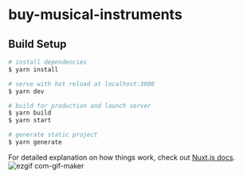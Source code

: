 # buy-musical-instruments

## Build Setup

```bash
# install dependencies
$ yarn install

# serve with hot reload at localhost:3000
$ yarn dev

# build for production and launch server
$ yarn build
$ yarn start

# generate static project
$ yarn generate
```

For detailed explanation on how things work, check out [Nuxt.js docs](https://nuxtjs.org).
![ezgif com-gif-maker](https://user-images.githubusercontent.com/19415171/117086306-11caad80-ad01-11eb-9d39-623b88e19949.gif)
